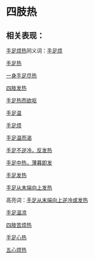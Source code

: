 # 四肢热

## 相关表现：

[手足烦热](https://zuoye.gmzyh.com/search?key=手足烦热)同义词：[手足烦](https://zuoye.gmzyh.com/search?key=手足烦)
[手足热](https://zuoye.gmzyh.com/search?key=手足热)
[一身手足尽热](https://zuoye.gmzyh.com/search?key=一身手足尽热)
[四肢发热](https://zuoye.gmzyh.com/search?key=四肢发热)
[手足热而欲呕](https://zuoye.gmzyh.com/search?key=手足热而欲呕)
[手足温](https://zuoye.gmzyh.com/search?key=手足温)
[手足烦](https://zuoye.gmzyh.com/search?key=手足烦)
[手足温而渴](https://zuoye.gmzyh.com/search?key=手足温而渴)
[手足不逆冷，反发热](https://zuoye.gmzyh.com/search?key=手足不逆冷，反发热)
[手足中热，薄暮即发](https://zuoye.gmzyh.com/search?key=手足中热，薄暮即发)
[手足发热](https://zuoye.gmzyh.com/search?key=手足发热)
[手足从末端向上发热](https://zuoye.gmzyh.com/search?key=手足从末端向上发热)
高亮词：[手足从末端向上逆冷或发热](https://zuoye.gmzyh.com/search?key=手足从末端向上逆冷或发热)  
[手足温凉](https://zuoye.gmzyh.com/search?key=手足温凉)
[四肢苦烦热](https://zuoye.gmzyh.com/search?key=四肢苦烦热)
[手足心热](https://zuoye.gmzyh.com/search?key=手足心热)
[五心烦热](https://zuoye.gmzyh.com/search?key=五心烦热)